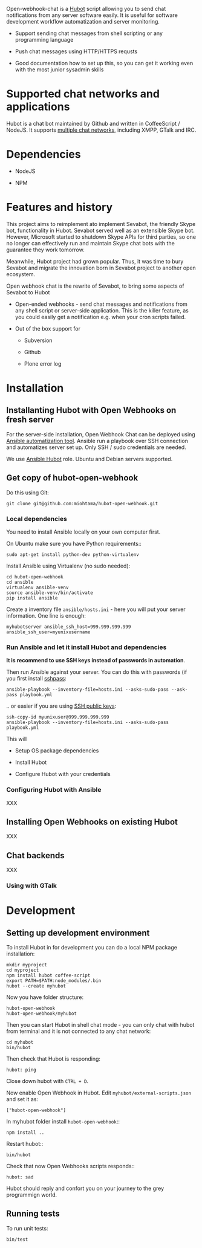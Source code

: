 
Open-webhook-chat is a [Hubot](https://hubot.github.com/) script allowing you
to send chat notifications from any server software easily. It is useful for software development
workflow automatization and server monitoring.

* Support sending chat messages from shell scripting or any programming language

* Push chat messages using HTTP/HTTPS requsts

* Good documentation how to set up this, so you can get it working even with the most junior sysadmin skills

# Supported chat networks and applications

Hubot is a chat bot maintained by Github and written in CoffeeScript / NodeJS.
It supports [multiple chat networks](https://github.com/github/hubot/blob/master/docs/adapters.md), including XMPP,
GTalk and IRC.

# Dependencies

* NodeJS

* NPM

# Features and history

This project aims to reimplement ato implement Sevabot, the friendly Skype bot, functionality in Hubot.
Sevabot served well as an extensible Skype bot. However, Microsoft started to shutdown Skype APIs for third parties, so one no longer can effectively run and maintain Skype chat bots with the guarantee they work tomorrow.

Meanwhile, Hubot project had grown popular. Thus, it was time to bury Sevabot and migrate the innovation
born in Sevabot project to another open ecosystem.

Open webhook chat is the rewrite of Sevabot, to  bring some aspects of Sevabot to Hubot

* Open-ended webhooks - send chat messages and notifications from any shell script or server-side application.
  This is the killer feature, as you could easily get a notification e.g. when your cron scripts failed.

* Out of the box support for

    - Subversion

    - Github

    - Plone error log

# Installation

## Installanting Hubot with Open Webhooks on fresh server

For the server-side installation, Open Webhook Chat can be deployed using [Ansible automatization tool](http://www.ansible.com/home).
Ansible run a playbook over SSH connection and automatizes server set up. Only SSH / sudo credentials are needed.

We use [Ansible Hubot](https://github.com/miohtama/ansible-hubot) role. Ubuntu and Debian servers supported.

## Get copy of hubot-open-webhook

Do this using Git:

    git clone git@github.com:miohtama/hubot-open-webhook.git

### Local dependencies

You need to install Ansible locally on your own computer first.

On Ubuntu make sure you have Python requirements::

    sudo apt-get install python-dev python-virtualenv

Install Ansible using Virtualenv (no sudo needed):

    cd hubot-open-webhook
    cd ansible
    virtualenv ansible-venv
    source ansible-venv/bin/activate
    pip install ansible

Create a inventory file `ansible/hosts.ini` - here you will put your server information.
One line is enough:

    myhubotserver ansible_ssh_host=999.999.999.999 ansible_ssh_user=myunixusername

### Run Ansible and let it install Hubot and dependencies

**It is recommend to use SSH keys instead of passwords in automation**.

Then run Ansible against your server. You can do this with passwords (if you first install [sshpass](http://sshpass.sourceforge.net/):

    ansible-playbook --inventory-file=hosts.ini --asks-sudo-pass --ask-pass playbook.yml

.. or easier if you are using [SSH public keys](http://opensourcehacker.com/2012/10/24/ssh-key-and-passwordless-login-basics-for-developers/):

    ssh-copy-id myunixuser@999.999.999.999
    ansible-playbook --inventory-file=hosts.ini --asks-sudo-pass playbook.yml

This will

* Setup OS package dependencies

* Install Hubot

* Configure Hubot with your credentials

### Configuring Hubot with Ansible

XXX

## Installing Open Webhooks on existing Hubot

XXX

## Chat backends

XXX

### Using with GTalk

# Development

## Setting up development environment

To install Hubot in for development you can do a local NPM package installation:

    mkdir myproject
    cd myproject
    npm install hubot coffee-script
    export PATH=$PATH:node_modules/.bin
    hubot --create myhubot

Now you have folder structure:

    hubot-open-webhook
    hubot-open-webhook/myhubot

Then you can start Hubot in shell chat mode - you can only chat with hubot from terminal
and it is not connected to any chat network:

    cd myhubot
    bin/hubot

Then check that Hubot is responding:

    hubot: ping

Close down hubot with `CTRL + D`.

Now enable Open Webhook in Hubot. Edit `myhubot/external-scripts.json` and set it as:

    ["hubot-open-webhook"]

In myhubot folder install ``hubot-open-webhook``::

    npm install ..

Restart hubot::

    bin/hubot

Check that now Open Webhooks scripts responds::

    hubot: sad

Hubot should reply and confort you on your journey to the grey programmign world.

## Running tests

To run unit tests:

    bin/test






